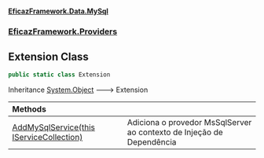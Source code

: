 #### [EficazFramework.Data.MySql](EficazFrameworkMySqlDataProvider.md 'EficazFramework MySql Data Provider')
### [EficazFramework.Providers](EficazFrameworkMySqlDataProvider.md#EficazFramework.Providers 'EficazFramework.Providers')

## Extension Class

```csharp
public static class Extension
```

Inheritance [System.Object](https://docs.microsoft.com/en-us/dotnet/api/System.Object 'System.Object') &#129106; Extension

| Methods | |
| :--- | :--- |
| [AddMySqlService(this IServiceCollection)](EficazFramework.Providers/Extension/AddMySqlService(thisIServiceCollection).md 'EficazFramework.Providers.Extension.AddMySqlService(this Microsoft.Extensions.DependencyInjection.IServiceCollection)') | Adiciona o provedor MsSqlServer ao contexto de Injeção de Dependência |
